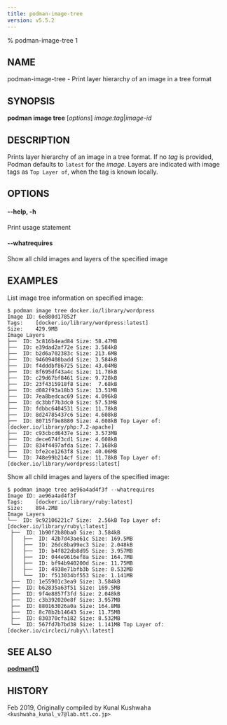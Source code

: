 ```yaml
---
title: podman-image-tree
version: v5.5.2
---
```


% podman-image-tree 1

## NAME
podman\-image\-tree - Print layer hierarchy of an image in a tree format

## SYNOPSIS
**podman image tree** [*options*] *image:tag*|*image-id*


## DESCRIPTION
Prints layer hierarchy of an image in a tree format.
If no *tag* is provided, Podman defaults to `latest` for the *image*.
Layers are indicated with image tags as `Top Layer of`, when the tag is known locally.
## OPTIONS

#### **--help**, **-h**

Print usage statement

#### **--whatrequires**

Show all child images and layers of the specified image

## EXAMPLES

List image tree information on specified image:
```
$ podman image tree docker.io/library/wordpress
Image ID: 6e880d17852f
Tags:    [docker.io/library/wordpress:latest]
Size:    429.9MB
Image Layers
├──  ID: 3c816b4ead84 Size: 58.47MB
├──  ID: e39dad2af72e Size: 3.584kB
├──  ID: b2d6a702383c Size: 213.6MB
├──  ID: 94609408badd Size: 3.584kB
├──  ID: f4dddbf86725 Size: 43.04MB
├──  ID: 8f695df43a4c Size: 11.78kB
├──  ID: c29d67bf8461 Size: 9.728kB
├──  ID: 23f4315918f8 Size:  7.68kB
├──  ID: d082f93a18b3 Size: 13.51MB
├──  ID: 7ea8bedcac69 Size: 4.096kB
├──  ID: dc3bbf7b3dc0 Size: 57.53MB
├──  ID: fdbbc6404531 Size: 11.78kB
├──  ID: 8d24785437c6 Size: 4.608kB
├──  ID: 80715f9e8880 Size: 4.608kB Top Layer of: [docker.io/library/php:7.2-apache]
├──  ID: c93cbcd6437e Size: 3.573MB
├──  ID: dece674f3cd1 Size: 4.608kB
├──  ID: 834f4497afda Size: 7.168kB
├──  ID: bfe2ce1263f8 Size: 40.06MB
└──  ID: 748e99b214cf Size: 11.78kB Top Layer of: [docker.io/library/wordpress:latest]
```

Show all child images and layers of the specified image:
```
$ podman image tree ae96a4ad4f3f --whatrequires
Image ID: ae96a4ad4f3f
Tags:    [docker.io/library/ruby:latest]
Size:    894.2MB
Image Layers
└──  ID: 9c92106221c7 Size:  2.56kB Top Layer of: [docker.io/library/ruby\:latest]
 ├──  ID: 1b90f2b80ba0 Size: 3.584kB
 │   ├──  ID: 42b7d43ae61c Size: 169.5MB
 │   ├──  ID: 26dc8ba99ec3 Size: 2.048kB
 │   ├──  ID: b4f822db8d95 Size: 3.957MB
 │   ├──  ID: 044e9616ef8a Size: 164.7MB
 │   ├──  ID: bf94b940200d Size: 11.75MB
 │   ├──  ID: 4938e71bfb3b Size: 8.532MB
 │   └──  ID: f513034bf553 Size: 1.141MB
 ├──  ID: 1e55901c3ea9 Size: 3.584kB
 ├──  ID: b62835a63f51 Size: 169.5MB
 ├──  ID: 9f4e8857f3fd Size: 2.048kB
 ├──  ID: c3b392020e8f Size: 3.957MB
 ├──  ID: 880163026a0a Size: 164.8MB
 ├──  ID: 8c78b2b14643 Size: 11.75MB
 ├──  ID: 830370cfa182 Size: 8.532MB
 └──  ID: 567fd7b7bd38 Size: 1.141MB Top Layer of: [docker.io/circleci/ruby\\:latest]

```


## SEE ALSO
**[podman(1)](podman.1.md)**

## HISTORY
Feb 2019, Originally compiled by Kunal Kushwaha `<kushwaha_kunal_v7@lab.ntt.co.jp>`
